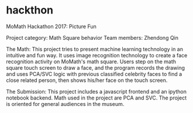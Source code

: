 # hackthon
MoMath Hackathon 2017: Picture Fun

Project category: Math Square behavior
Team members: Zhendong Qin

The Math:
This project tries to present machine learning technology in an intuitive and fun way. It uses image recognition technology to create a face recognition activity on MoMath's math square. Users step on the math square touch screen to draw a face, and the program records the drawing and uses PCA/SVC logic with previous classified celebrity faces to find a close related person, then shows his/her face on the touch screen.

The Submission:
This project includes a javascript frontend and an ipython notebook backend. Math used in the project are PCA and SVC. The project is oriented for general audiences in the museum.


